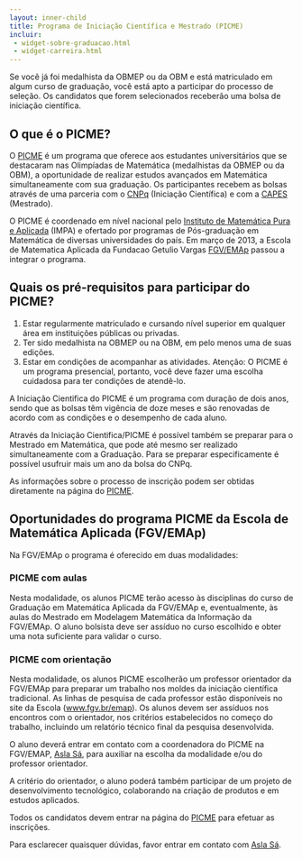```yaml
---
layout: inner-child
title: Programa de Iniciação Científica e Mestrado (PICME)
incluir:
 - widget-sobre-graduacao.html
 - widget-carreira.html
---
```


Se você já foi medalhista da OBMEP ou da OBM e está matriculado em
algum curso de graduação, você está apto a participar do processo de
seleção. Os candidatos que forem selecionados receberão uma bolsa de
iniciação científica.

## O que é o PICME?

O [PICME](http://picme.obmep.org.br/) é um programa que oferece aos
estudantes universitários que se destacaram nas Olimpíadas de
Matemática (medalhistas da OBMEP ou da OBM), a oportunidade de
realizar estudos avançados em Matemática simultaneamente com sua
graduação. Os participantes recebem as bolsas através de uma parceria
com o [CNPq](www.cnpq.br/) (Iniciação Científica) e com a
[CAPES](www.capes.gov.br/) (Mestrado).

O PICME é coordenado em nível nacional pelo
[Instituto de Matemática Pura e Aplicada](www.impa.br/) (IMPA) e
ofertado por programas de Pós-graduação em Matemática de diversas
universidades do país. Em março de 2013, a Escola de Matematica
Aplicada da Fundacao Getulio Vargas [FGV/EMAp](http://emap.fgv.br/)
passou a integrar o programa.

## Quais os pré-requisitos para participar do PICME?

1. Estar regularmente matriculado e cursando nível superior em
qualquer área em instituições públicas ou privadas.
1. Ter sido medalhista na OBMEP ou na OBM, em pelo menos uma de suas
edições.
1. Estar em condições de acompanhar as atividades. Atenção: O PICME é
um programa presencial, portanto, você deve fazer uma escolha
cuidadosa para ter condições de atendê-lo.

A Iniciação Cientifica do PICME é um programa com duração de dois
anos, sendo que as bolsas têm vigência de doze meses e são renovadas
de acordo com as condições e o desempenho de cada aluno.

Através da Iniciação Cientifica/PICME é possível também se preparar
para o Mestrado em Matemática, que pode até mesmo ser realizado
simultaneamente com a Graduação. Para se preparar especificamente é
possível usufruir mais um ano da bolsa do CNPq.

As informações sobre o processo de inscrição podem ser obtidas
diretamente na página do [PICME](http://picme.obmep.org.br/).

## Oportunidades do programa PICME da Escola de Matemática Aplicada (FGV/EMAp)

Na FGV/EMAp o programa é oferecido em duas modalidades:

### PICME com aulas

Nesta modalidade, os alunos PICME terão acesso às disciplinas do curso
de Graduação em Matemática Aplicada da FGV/EMAp e, eventualmente, às
aulas do Mestrado em Modelagem Matemática da Informação da FGV/EMAp.
O aluno bolsista deve ser assíduo no curso escolhido e obter uma nota
suficiente para validar o curso.

### PICME com orientação

Nesta modalidade, os alunos PICME escolherão um professor orientador
da FGV/EMAp para preparar um trabalho nos moldes da iniciação
científica tradicional.  As linhas de pesquisa de cada professor estão
disponíveis no site da Escola (www.fgv.br/emap). Os alunos devem ser
assíduos nos encontros com o orientador, nos critérios estabelecidos
no começo do trabalho, incluindo um relatório técnico final da
pesquisa desenvolvida.

O aluno deverá entrar em contato com a coordenadora do PICME na
FGV/EMAP, [Asla Sá](/people/asla.sa.html), para auxiliar na escolha da
modalidade e/ou do professor orientador.

A critério do orientador, o aluno poderá também participar de um
projeto de desenvolvimento tecnológico, colaborando na criação de
produtos e em estudos aplicados.

Todos os candidatos devem entrar na página do
[PICME](http://picme.obmep.org.br) para efetuar as inscrições.

Para esclarecer quaisquer dúvidas, favor entrar em contato com
[Asla Sá](/people/asla.sa.html).
